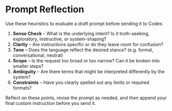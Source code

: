 # Prompt Reflection

Use these heuristics to evaluate a draft prompt before sending it to Codex.

1. **Sense Check** – What is the underlying intent? Is it truth-seeking, exploratory, instructive, or system-shaping?
2. **Clarity** – Are instructions specific or do they leave room for confusion?
3. **Tone** – Does the language reflect the desired stance? (e.g. formal, conversational, neutral)
4. **Scope** – Is the request too broad or too narrow? Can it be broken into smaller steps?
5. **Ambiguity** – Are there terms that might be interpreted differently by the system?
6. **Constraints** – Have you clearly spelled out any limits or required formats?

Reflect on these points, revise the prompt as needed, and then append your final custom instruction before you send it.
